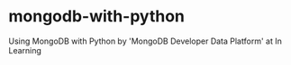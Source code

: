 # mongodb-with-python
Using MongoDB with Python by 'MongoDB Developer Data Platform' at In Learning
